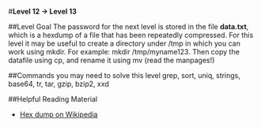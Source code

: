 #**Level 12 → Level 13**

##Level Goal
The password for the next level is stored in the file **data.txt**, which is a hexdump of a file that has been repeatedly compressed. For this level it may be useful to create a directory under /tmp in which you can work using mkdir. For example: mkdir /tmp/myname123. Then copy the datafile using cp, and rename it using mv (read the manpages!)

##Commands you may need to solve this level
grep, sort, uniq, strings, base64, tr, tar, gzip, bzip2, xxd

##Helpful Reading Material
* [Hex dump on Wikipedia](https://en.wikipedia.org/wiki/Hex_dump)

